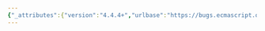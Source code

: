 ```yaml
---
{"_attributes":{"version":"4.4.4+","urlbase":"https://bugs.ecmascript.org/","maintainer":"dherman@mozilla.com"},"bug":{"bug_id":2780,"creation_ts":"2014-05-01 08:35:00 -0700","short_desc":"21.2.5.7 RegExp.prototype.replace: Restrict position to [0, s.length]","delta_ts":"2014-06-16 16:08:01 -0700","product":"Draft for 6th Edition","component":"technical issue","version":"Rev 24: April 27, 2014 Draft","rep_platform":"All","op_sys":"All","bug_status":"RESOLVED","resolution":"FIXED","priority":"Normal","bug_severity":"normal","everconfirmed":true,"reporter":{"uid":"andrebargull","name":"André Bargull"},"assigned_to":{"uid":"allen","name":"Allen Wirfs-Brock"},"long_desc":[{"commentid":8074,"comment_count":0,"who":{"uid":"andrebargull","name":"André Bargull"},"bug_when":"2014-05-01 08:35:06 -0700","thetext":"21.2.5.7 RegExp.prototype.replace ( string, replaceValue ), step 17.d-17.e\n\nAdd new steps after 17.e:\n\n> Let stringLength be the number of code units in S.\n> Let position be max(min(position, stringLength), 0).\n\nSee assertions in 21.1.3.14.1 GetReplaceSubstitution, steps 5-6."},{"commentid":8539,"comment_count":1,"who":{"uid":"allen","name":"Allen Wirfs-Brock"},"bug_when":"2014-05-17 16:45:40 -0700","thetext":"fixed in rev25 editor's draft"},{"commentid":9010,"comment_count":2,"who":{"uid":"allen","name":"Allen Wirfs-Brock"},"bug_when":"2014-06-16 16:08:01 -0700","thetext":"fixed in rev25 editor's draft"}]}}
---
```

